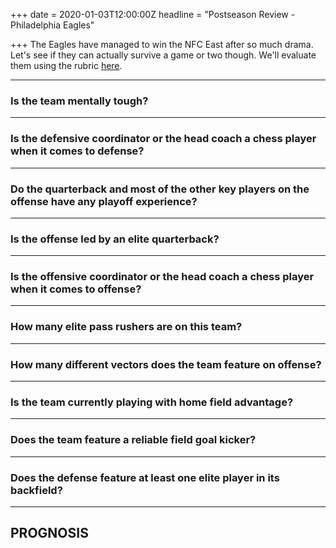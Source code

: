 +++
date = 2020-01-03T12:00:00Z
headline = "Postseason Review - Philadelphia Eagles"

+++
The Eagles have managed to win the NFC East after so much drama. Let's see if they can actually survive a game or two though. We'll evaluate them using the rubric [here](https://owlpicks.com/posts/postseason-review-team-assessment-rubric/ "Rubric").

***

### Is the team mentally tough?

***

### Is the defensive coordinator or the head coach a chess player when it comes to defense?

***

### Do the quarterback and most of the other key players on the offense have any playoff experience?

***

### Is the offense led by an elite quarterback?

***

### Is the offensive coordinator or the head coach a chess player when it comes to offense?

***

### How many elite pass rushers are on this team?

***

### How many different vectors does the team feature on offense?

***

### Is the team currently playing with home field advantage?

***

### Does the team feature a reliable field goal kicker?

***

### Does the defense feature at least one elite player in its backfield?

***

## PROGNOSIS